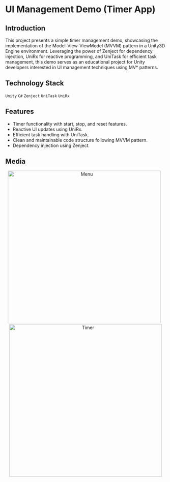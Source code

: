 # UI Management Demo (Timer App)

## Introduction
This project presents a simple timer management demo, showcasing the implementation of the Model-View-ViewModel (MVVM) pattern in a Unity3D Engine environment. Leveraging the power of Zenject for dependency injection, UniRx for reactive programming, and UniTask for efficient task management, this demo serves as an educational project for Unity developers interested in UI management techniques using MV* patterns.

## Technology Stack
`Unity` `C#` `Zenject` `UniTask` `UniRx`

## Features
- Timer functionality with start, stop, and reset features.
- Reactive UI updates using UniRx.
- Efficient task handling with UniTask.
- Clean and maintainable code structure following MVVM pattern.
- Dependency injection using Zenject.

## Media
<p align="center">
  <img width="480" alt="Menu" src="https://github.com/KamronSaliev/ui-management-demo/assets/39851011/8eb843a7-d509-4237-a892-da4ece256f16">
  &nbsp
  <img width="480" alt="Timer" src="https://github.com/KamronSaliev/ui-management-demo/assets/39851011/67ae23ef-a240-4099-808e-200365289b1a">
</p>

